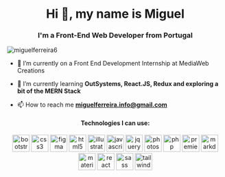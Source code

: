 <h1 align="center">Hi 👋, my name is Miguel</h1>
<h3 align="center">I'm a Front-End Web Developer from Portugal</h3>

<p align="left"> <img src="https://komarev.com/ghpvc/?username=miguelferreira6" alt="miguelferreira6" /> </p>

- 🏢 I’m currently on a Front End Development Internship at MediaWeb Creations

- 🌱 I’m currently learning **OutSystems, React.JS, Redux and exploring a bit of the MERN Stack**

- 📫 How to reach me **miguelferreira.info@gmail.com**
<h4 align="center">
   Technologies I can use:
</h4>
<p align="center">
   <img src="https://cdn.jsdelivr.net/gh/devicons/devicon/icons/bootstrap/bootstrap-plain.svg" alt="bootstrap" width="40" height="40" />
   <img src="https://cdn.jsdelivr.net/gh/devicons/devicon/icons/css3/css3-original-wordmark.svg" alt="css3" width="40" height="40"/>
    <img src="https://www.vectorlogo.zone/logos/figma/figma-icon.svg" alt="figma" width="40" height="40"/>
   <img src="https://cdn.jsdelivr.net/gh/devicons/devicon/icons/html5/html5-original-wordmark.svg" alt="html5" width="40" height="40"/>
    <img src="https://www.vectorlogo.zone/logos/adobe_illustrator/adobe_illustrator-icon.svg" alt="illustrator" width="40" height="40"/>
   <img src="https://cdn.jsdelivr.net/gh/devicons/devicon/icons/javascript/javascript-original.svg" alt="javascript" width="40" height="40"/>
   <img src="https://cdn.jsdelivr.net/gh/devicons/devicon/icons/jquery/jquery-original-wordmark.svg" alt="jquery" width="40" height="40"/>
   <img src="https://cdn.jsdelivr.net/gh/devicons/devicon/icons/photoshop/photoshop-plain.svg" alt="photoshop" width="40" height="40"/>
   <img src="https://cdn.jsdelivr.net/gh/devicons/devicon/icons/php/php-original.svg" alt="php" width="40" height="40"/>
   <img src="https://cdn.jsdelivr.net/gh/devicons/devicon/icons/premierepro/premierepro-plain.svg" alt="premierepro" width="40" height="40"/>
   <img src="https://cdn.jsdelivr.net/gh/devicons/devicon/icons/markdown/markdown-original.svg" alt="markdown" width="40" height="40" />
   <img src="https://cdn.jsdelivr.net/gh/devicons/devicon/icons/materialui/materialui-original.svg" alt="materialuiu" width="40" height="40"/>
   <img src="https://cdn.jsdelivr.net/gh/devicons/devicon/icons/react/react-original.svg" alt="react" width="40" height="40"/>
   <img src="https://cdn.jsdelivr.net/gh/devicons/devicon/icons/sass/sass-original.svg" alt="sass" width="40" height="40"/>
   <img src="https://cdn.jsdelivr.net/gh/devicons/devicon/icons/tailwindcss/tailwindcss-plain.svg" alt="tailwindcss" width="40" height="40"/>
</p>
